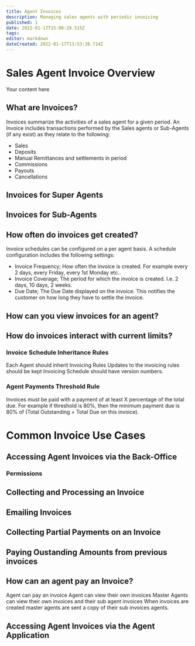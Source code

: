 ```yaml
---
title: Agent Invoices
description: Managing sales agents with periodic invoicing
published: 1
date: 2022-01-17T15:00:28.515Z
tags: 
editor: markdown
dateCreated: 2022-01-17T13:53:38.714Z
---
```


# Sales Agent Invoice Overview
Your content here


## What are Invoices?
Invoices summarize the activities of a sales agent for a given period. 
An Invoice includes transactions performed by the Sales agents or Sub-Agents (if any exist) as they relate to the following:
- Sales
- Deposits
- Manual Remittances and settlements in period
- Commissions
- Payouts
- Cancellations


## Invoices for Super Agents


## Invoices for Sub-Agents


## How often do invoices get created?
Invoice schedules can be configured on a per agent basis.
A schedule configuration includes the following settings:
- Invoice Frequency; How often the invoice is created. For example every 2 days, every Friday, every 1st Monday etc..
- Invoice Coverage; The period for which the invoice is created. I.e. 2 days, 10 days, 2 weeks.
- Due Date; The Due Date displayed on the invoice. This notifies the customer on how long they have to settle the invoice.

## How can you view invoices for an agent?

## How do invoices interact with current limits?


### Invoice Schedule Inheritance Rules

Each Agent should inherit Invoicing Rules
Updates to the invoicing rules should be kept
Invoicing Schedule should have version numbers.
### Agent Payments Threshold Rule
Invoices must be paid with a payment of at least X percentage of the total due.
For example if threshold is 80%, then the minimum payment due is 80% of (Total Outstanding + Total Due on this invoice).


# Common Invoice Use Cases

## Accessing Agent Invoices via the Back-Office
### Permissions
## Collecting and Processing an Invoice
## Emailing Invoices
## Collecting Partial Payments on an Invoice
## Paying Oustanding Amounts from previous invoices
## How can an agent pay an Invoice?

Agent can pay an invoice
Agent can view their own invoices
Master Agents can view their own invoices and their sub agent invoices
When invoices are created master agents are sent a copy of their sub invoices agents.


## Accessing Agent Invoices via the Agent Application

